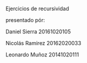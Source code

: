 Ejercicios de recursividad

presentado pór:


Daniel Sierra 20161020105

Nicolás Ramirez 20162020033

Leonardo Muñoz 20141020111
